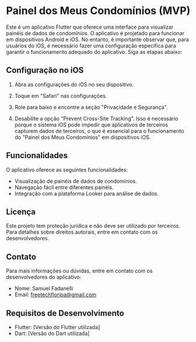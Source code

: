 # Painel dos Meus Condomínios (MVP)

Este é um aplicativo Flutter que oferece uma interface para visualizar painéis de dados de condomínios. O aplicativo é projetado para funcionar em dispositivos Android e iOS. No entanto, é importante observar que, para usuários do iOS, é necessário fazer uma configuração específica para garantir o funcionamento adequado do aplicativo. Siga as etapas abaixo:

## Configuração no iOS

1. Abra as configurações do iOS no seu dispositivo.

2. Toque em "Safari" nas configurações.

3. Role para baixo e encontre a seção "Privacidade e Segurança".

4. Desabilite a opção "Prevent Cross-Site Tracking". Isso é necessário porque o sistema iOS pode impedir que aplicativos de terceiros capturem dados de terceiros, o que é essencial para o funcionamento do "Painel dos Meus Condomínios" em dispositivos iOS.

## Funcionalidades

O aplicativo oferece as seguintes funcionalidades:

- Visualização de painéis de dados de condomínios.
- Navegação fácil entre diferentes painéis.
- Integração com a plataforma Looker para análise de dados.


## Licença

Este projeto tem proteção juridica e não deve ser utilizado por terceiros. Para detalhes sobre direitos autorais, entre em contato com os desenvolvedores.

## Contato

Para mais informações ou dúvidas, entre em contato com os desenvolvedores do aplicativo:

- Nome: Samuel Fadanelli
- Email: freetechfloripa@gmail.com

## Requisitos de Desenvolvimento

- Flutter: [Versão do Flutter utilizada]
- Dart: [Versão do Dart utilizada]
